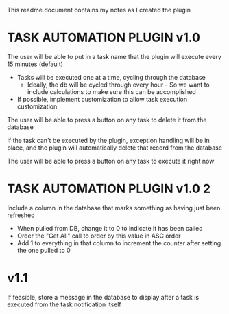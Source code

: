 This readme document contains my notes as I created the plugin

# TASK AUTOMATION PLUGIN v1.0
The user will be able to put in a task name that the plugin will execute every 15 minutes (default)
- Tasks will be executed one at a time, cycling through the database
    * Ideally, the db will be cycled through every hour - So we want to include calculations to make sure this can be accomplished
- If possible, implement customization to allow task execution customization


The user will be able to press a button on any task to delete it from the database

If the task can't be executed by the plugin, exception handling will be in place, and the plugin will automatically delete that record from the database



The user will be able to press a button on any task to execute it right now


# TASK AUTOMATION PLUGIN v1.0 2

Include a column in the database that marks something as having just been refreshed
- When pulled from DB, change it to 0 to indicate it has been called
- Order the "Get All" call to order by this value in ASC order
- Add 1 to everything in that column to increment the counter after setting the one pulled to 0

# v1.1
If feasible, store a message in the database to display after a task is executed from the task notification itself

